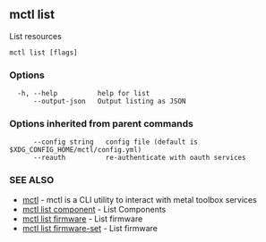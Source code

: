 [Auto generated by spf13/cobra]: <>

## mctl list

List resources

```
mctl list [flags]
```

### Options

```
  -h, --help          help for list
      --output-json   Output listing as JSON
```

### Options inherited from parent commands

```
      --config string   config file (default is $XDG_CONFIG_HOME/mctl/config.yml)
      --reauth          re-authenticate with oauth services
```

### SEE ALSO

* [mctl](mctl.md)	 - mctl is a CLI utility to interact with metal toolbox services
* [mctl list component](mctl_list_component.md)	 - List Components
* [mctl list firmware](mctl_list_firmware.md)	 - List firmware
* [mctl list firmware-set](mctl_list_firmware-set.md)	 - List firmware

